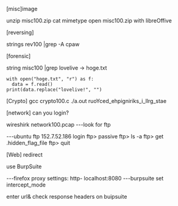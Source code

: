 [misc]image

unzip misc100.zip
cat mimetype
open misc100.zip with libreOffive

[reversing]

strings rev100 |grep -A cpaw

[forensic]

string misc100 |grep lovelive -> hoge.txt

```python3
with open("hoge.txt", "r") as f:
  data = f.read()
print(data.replace("lovelive!", "")
```
[Crypto]
gcc crypto100.c
./a.out ruoYced_ehpigniriks_i_llrg_stae 

[network] can you login?

wireshirk network100.pcap
---look for ftp

---ubuntu
ftp 152.7.52.186
login
ftp> passive
ftp> ls -a
ftp> get .hidden_flag_file
ftp> quit

[Web] redirect

use BurpSuite

---firefox
proxy settings: http- localhost:8080
---burpsuite
set intercept_mode

enter url& check response headers on buipsuite
